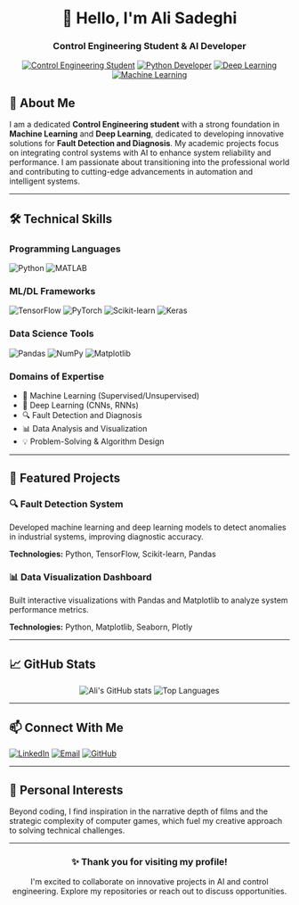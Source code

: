 <div align="center">

# 👋 Hello, I'm Ali Sadeghi

### Control Engineering Student & AI Developer

[![Control Engineering Student](https://img.shields.io/badge/Control_Engineering-Student-blue?style=for-the-badge&logo=azure-pipelines)](https://github.com/alisadeghi)
[![Python Developer](https://img.shields.io/badge/Python-Developer-3776AB?style=for-the-badge&logo=python)](https://github.com/alisadeghi)
[![Deep Learning](https://img.shields.io/badge/Deep_Learning-Enthusiast-FF6F00?style=for-the-badge&logo=tensorflow)](https://github.com/alisadeghi)
[![Machine Learning](https://img.shields.io/badge/Machine_Learning-Enthusiast-FF6F00?style=for-the-badge&logo=scikitlearn)](https://github.com/alisadeghi)

</div>

## 📖 About Me

I am a dedicated **Control Engineering student** with a strong foundation in **Machine Learning** and **Deep Learning**, dedicated to developing innovative solutions for **Fault Detection and Diagnosis**. My academic projects focus on integrating control systems with AI to enhance system reliability and performance. I am passionate about transitioning into the professional world and contributing to cutting-edge advancements in automation and intelligent systems.

---

## 🛠️ Technical Skills

### Programming Languages
![Python](https://img.shields.io/badge/Python-3776AB?style=for-the-plastic&logo=python&logoColor=white)
![MATLAB](https://img.shields.io/badge/MATLAB-orange?style=for-the-plastic&logo=mathworks&logoColor=white)

### ML/DL Frameworks
![TensorFlow](https://img.shields.io/badge/TensorFlow-FF6F00?style=for-the-plastic&logo=tensorflow&logoColor=white)
![PyTorch](https://img.shields.io/badge/PyTorch-EE4C2C?style=for-the-plastic&logo=pytorch&logoColor=white)
![Scikit-learn](https://img.shields.io/badge/Scikit--learn-F7931E?style=for-the-plastic&logo=scikit-learn&logoColor=white)
![Keras](https://img.shields.io/badge/Keras-D00000?style=for-the-plastic&logo=keras&logoColor=white)

### Data Science Tools
![Pandas](https://img.shields.io/badge/Pandas-150458?style=for-the-plastic&logo=pandas&logoColor=white)
![NumPy](https://img.shields.io/badge/NumPy-013243?style=for-the-plastic&logo=numpy&logoColor=white)
![Matplotlib](https://img.shields.io/badge/Matplotlib-11557C?style=for-the-plastic&logo=python&logoColor=white)

### Domains of Expertise
- 🎯 Machine Learning (Supervised/Unsupervised)
- 🧠 Deep Learning (CNNs, RNNs)
- 🔍 Fault Detection and Diagnosis
- 📊 Data Analysis and Visualization
- 💡 Problem-Solving & Algorithm Design

---

## 🚀 Featured Projects

### 🔍 Fault Detection System
Developed machine learning and deep learning models to detect anomalies in industrial systems, improving diagnostic accuracy.

**Technologies:** Python, TensorFlow, Scikit-learn, Pandas

### 📊 Data Visualization Dashboard
Built interactive visualizations with Pandas and Matplotlib to analyze system performance metrics.

**Technologies:** Python, Matplotlib, Seaborn, Plotly

---

## 📈 GitHub Stats

<div align="center">
  
![Ali's GitHub stats](https://github-readme-stats.vercel.app/api?username=alisadeghi&show_icons=true&theme=radical)
![Top Languages](https://github-readme-stats.vercel.app/api/top-langs/?username=alisadeghi&layout=compact&theme=radical)

</div>

---

## 📫 Connect With Me

[![LinkedIn](https://img.shields.io/badge/LinkedIn-Ali_Sadeghi-0077B5?style=for-the-badge&logo=linkedin)](https://linkedin.com/in/alisadeghi)
[![Email](https://img.shields.io/badge/Email-alisadeghi7502@gmail.com-D14836?style=for-the-badge&logo=gmail&logoColor=white)](mailto:alisadeghi7502@gmail.com)
[![GitHub](https://img.shields.io/badge/GitHub-ali--sadeghi-181717?style=for-the-badge&logo=github)](https://github.com/alisadeghi)

---

## 🌟 Personal Interests

Beyond coding, I find inspiration in the narrative depth of films and the strategic complexity of computer games, which fuel my creative approach to solving technical challenges.

---

<div align="center">

### ✨ Thank you for visiting my profile! 
I'm excited to collaborate on innovative projects in AI and control engineering. 
Explore my repositories or reach out to discuss opportunities.

</div>
